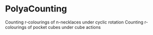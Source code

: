 # PolyaCounting
Counting r-colourings of n-necklaces under cyclic rotation
Counting r-colourings of pocket cubes under cube actions
